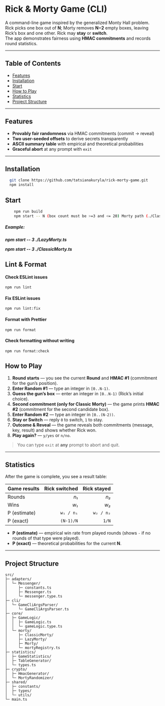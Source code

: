 # Rick & Morty Game (CLI)

A command-line game inspired by the generalized Monty Hall problem.  
Rick picks one box out of **N**; Morty removes **N−2** empty boxes, leaving Rick’s box and one other. Rick may **stay** or **switch**.  
The app demonstrates fairness using **HMAC commitments** and records round statistics.

---

## Table of Contents
- [Features](#features)
- [Installation](#installation)
- [Start](#start)
- [How to Play](#how-to-play)
- [Statistics](#statistics)
- [Project Structure](#project-structure)

---

## Features
- **Provably fair randomness** via HMAC commitments (commit → reveal)
- **Two user-seeded offsets** to derive secrets transparently
- **ASCII summary table** with empirical and theoretical probabilities
- **Graceful abort** at any prompt with `exit`

---

## Installation
```bash
  git clone https://github.com/tatsianakuryla/rick-morty-game.git
  npm install
```

## Start

```bash
    npm run build
    npm start -- N (box count must be >=3 and <= 20) Morty path (./ClassicMorty.ts or ./LazyMorty.ts)
```
##### Example:  
***npm start -- 3 ./LazyMorty.ts***

***npm start -- 3 ./ClassicMorty.ts***

## Lint & Format

#### Check ESLint issues
```
npm run lint
```
#### Fix ESLint issues
```
npm run lint:fix
```

#### Format with Prettier
```
npm run format
```

#### Check formatting without writing
```
npm run format:check
```

## How to Play

1. **Round starts** — you see the current **Round** and **HMAC #1** (commitment for the gun’s position).
2. **Enter Random #1** — type an integer in `[0..N-1)`.
3. **Guess the gun’s box** — enter an integer in `[0..N-1)` (Rick’s initial choice).
4. **Second commitment (only for Classic Morty)** — the game prints **HMAC #2** (commitment for the second candidate box).
5. **Enter Random #2** — type an integer in `[0..(N-2))`.
6. **Stay or Switch** — reply `0` to switch, `1` to stay.
7. **Outcome & Reveal** — the game reveals both commitments (message, key, result) and shows whether Rick won.
8. **Play again?** — `y/yes` or `n/no`.

> You can type `exit` at **any** prompt to abort and quit.

---

## Statistics

After the game is complete, you see a result table:

| Game results   | Rick switched | Rick stayed |
| -------------- | -------------:| ----------: |
| Rounds         |          *n₁* |       *n₂*  |
| Wins           |          *w₁* |       *w₂*  |
| P (estimate)   |  `w₁ / n₁`    |  `w₂ / n₂`  |
| P (exact)      |   `(N-1)/N`   |     `1/N`   |

- **P (estimate)** — empirical win rate from played rounds (shows `-` if no rounds of that type were played).
- **P (exact)** — theoretical probabilities for the current **N**.

---

## Project Structure

```
src/
├─ adapters/
│  └─ Messenger/
│     ├─ constants.ts
│     ├─ Messenger.ts
│     └─ messenger.type.ts
├─ cli/
│  └─ GameCliArgsParser/
│     └─ GameCliArgsParser.ts
├─ core/
│  ├─ GameLogic/
│  │  ├─ GameLogic.ts
│  │  └─ gameLogic.type.ts
│  └─ morty/
│     ├─ ClassicMorty/
│     ├─ LazyMorty/
│     ├─ Morty/
│     └─ mortyRegistry.ts
├─ statistics/
│  ├─ GameStatistics/
│  ├─ TableGenerator/
│  └─ types.ts
├─ crypto/
│  ├─ HmacGenerator/
│  └─ MortyRandomizer/
├─ shared/
│  ├─ constants/
│  ├─ types/
│  └─ utils/
└─ main.ts
```